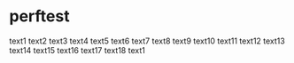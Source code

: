 # perftest
text1
text2
text3
text4
text5
text6
text7
text8
text9
text10
text11
text12
text13
text14
text15
text16
text17
text18
text1
